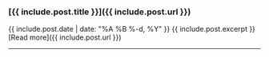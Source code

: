 ### [{{ include.post.title }}]({{ include.post.url }})

<span class="post-date">{{ include.post.date | date: "%A %B %-d, %Y" }}</span>
{{ include.post.excerpt }}
[Read more]({{ include.post.url }})
<hr>